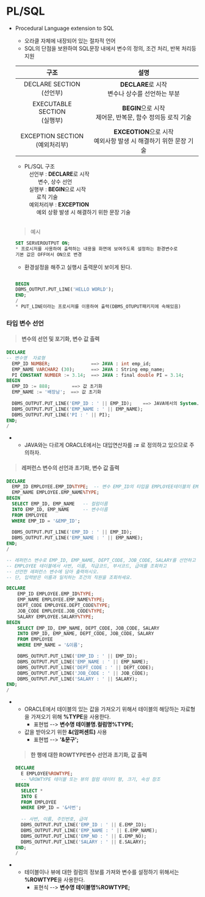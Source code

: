 # PL/SQL
+ Procedural Language extension to SQL
  + 오라클 자체에 내장되어 있는 절차적 언어
  + SQL의 단점을 보완하여 SQL문장 내에서 변수의 정의, 조건 처리, 반복 처리등 지원
  >
  |구조|설명|
  |:-----:|:-----:|
  |DECLARE SECTION <BR> (선언부)|**DECLARE**로 시작 <BR> 변수나 상수를 선언하는 부분|
  |EXECUTABLE SECTION <BR> (실행부)|**BEGIN**으로 시작 <BR> 제어문, 반복문, 함수 정의등 로직 기술|
  |EXCEPTION SECTION <BR> (예외처리부)|**EXCEOTION**으로 시작 <BR> 예외사항 발생 시 해결하기 위한 문장 기술
  
  + PL/SQL 구조  
  &nbsp;&nbsp; 선언부 : **DECLARE**로 시작  
  &nbsp;&nbsp;&nbsp;&nbsp;&nbsp;&nbsp;&nbsp;&nbsp; 변수, 상수 선언  
  &nbsp;&nbsp; 실행부 : **BEGIN**으로 시작  
  &nbsp;&nbsp;&nbsp;&nbsp;&nbsp;&nbsp;&nbsp; 로직 기술  
  &nbsp;&nbsp; 예외처리부 : **EXCEPTION**  
  &nbsp;&nbsp;&nbsp;&nbsp;&nbsp;&nbsp;&nbsp; 예외 상황 발생 시 해결하기 위한 문장 기술 
  <BR>

  > 예시
  ```SQL
  SET SERVEROUTPUT ON;
  * 프로시저를 사용하여 출력하는 내용을 화면에 보여주도록 설정하는 환경변수로
  기본 값은 OFF여서 ON으로 변경
  ```
  + 환경설정을 해주고 실행시 출력문이 보이게 된다.
  ```SQL
  
  BEGIN
  DBMS_OUTPUT.PUT_LINE('HELLO WORLD');
  END;
  /
  * PUT_LINE이라는 프로시저를 이용하여 출력(DBMS_OTUPUT패키지에 속해있음)
  ```

### 타입 변수 선언
  > #### 변수의 선언 및 포기화, 변수 값 출력
  ```SQL
  DECLARE
  -- 변수명  자료형
    EMP_ID NUMBER;               ==> JAVA : int emp_id;
    EMP_NAME VARCHAR2 (30);      ==> JAVA : String emp_name;
    PI CONSTANT NUMBER := 3.14;  ==> JAVA : final double PI = 3.14;
  BEGIN
    EMP_ID := 888;        ==> 값 초기화
    EMP_NAME := '배장남';  ==> 값 초기화
    
    DBMS_OUTPUT.PUT_LINE('EMP_ID : ' || EMP_ID);    ==> JAVA에서의 System.out.println(); 역할
    DBMS_OUTPUT.PUT_LINE('EMP_NAME : ' || EMP_NAME);
    DBMS_OUTPUT.PUT_LINE('PI : ' || PI);
  END;
  /
  ```
+  + JAVA와는 다르게 ORACLE에서는 대입연산자를 ***:=*** 로 정의하고 있으므로 주의하자.
  > #### 레퍼런스 변수의 선언과 초기화, 변수 값 출력
  ```SQL
  DECLARE
    EMP_ID EMPLOYEE.EMP_ID%TYPE;  -- 변수 EMP_ID의 타입을 EMPLOYEE테이블의 EMP_ID컬럼 타입으로 지정
    EMP_NAME EMPLOYEE.EMP_NAME%TYPE;
  BEGIN
    SELECT EMP_ID, EMP_NAME   -- 컬럼이름
    INTO EMP_ID, EMP_NAME     -- 변수이름
    FROM EMPLOYEE
    WHERE EMP_ID = '&EMP_ID';
    
    DBMS_OUTPUT.PUT_LINE('EMP_ID : ' || EMP_ID);
    DBMS_OUTPUT.PUT_LINE('EMP_NAME : ' || EMP_NAME);
  END;
  /
  
  -- 레퍼런스 변수로 EMP_ID, EMP_NAME, DEPT_CODE, JOB_CODE, SALARY를 선언하고
  -- EMPLOYEE 테이블에서 사번, 이름, 직급코드, 부서코드, 급여를 조회하고
  -- 선언한 레퍼런스 변수에 담아 출력하시오.
  -- 단, 입력받은 이름과 일치하는 조건의 직원을 조회하세요.

  DECLARE 
      EMP_ID EMPLOYEE.EMP_ID%TYPE;
      EMP_NAME EMPLOYEE.EMP_NAME%TYPE;
      DEPT_CODE EMPLOYEE.DEPT_CODE%TYPE;
      JOB_CODE EMPLOYEE.JOB_CODE%TYPE;
      SALARY EMPLOYEE.SALARY%TYPE;
  BEGIN 
      SELECT EMP_ID, EMP_NAME, DEPT_CODE, JOB_CODE, SALARY
      INTO EMP_ID, EMP_NAME, DEPT_CODE, JOB_CODE, SALARY
      FROM EMPLOYEE
      WHERE EMP_NAME = '&이름';

      DBMS_OUTPUT.PUT_LINE('EMP_ID : ' || EMP_ID);
      DBMS_OUTPUT.PUT_LINE('EMP_NAME : ' || EMP_NAME);
      DBMS_OUTPUT.PUT_LINE('DEPT_CODE : ' || DEPT_CODE);
      DBMS_OUTPUT.PUT_LINE('JOB_CODE : ' || JOB_CODE);
      DBMS_OUTPUT.PUT_LINE('SALARY : ' || SALARY);
  END;
  /
  ```
+ 
  + ORACLE에서 테이블의 있는 값을 가져오기 위해서 테이블의 해당하는 자료형을 가져오기 위해 **\%TYPE**을 사용한다.
    + 표현법 --> **변수명 테이블명.컬럼명%TYPE\;**
  + 값을 받아오기 위한 **\&(암퍼센트\)** 사용
    + 표현법 --> **\'&문구'\;**
  
  > #### 한 행에 대한 ROWTYPE변수 선언과 초기화, 값 출력
  ```SQL
  DECLARE
    E EMPLOYEE%ROWTYPE;
    -- %ROWTYPE 테이블 또는 뷰의 컬럼 데이터 형, 크기, 속성 참조
  BEGIN
    SELECT *
    INTO E
    FROM EMPLOYEE
    WHERE EMP_ID = '&사번';
    
    -- 사번, 이름, 주민번호, 급여
    DBMS_OUTPUT.PUT_LINE('EMP_ID : ' || E.EMP_ID);
    DBMS_OUTPUT.PUT_LINE('EMP_NAME : ' || E.EMP_NAME);
    DBMS_OUTPUT.PUT_LINE('EMP_NO : ' || E.EMP_NO);
    DBMS_OUTPUT.PUT_LINE('SALARY : ' || E.SALARY);
  END;
  /
  ```
+ 
  + 테이블이나 뷰에 대한 컬럼의 정보를 가져와 변수를 설정하기 위해서는 **\%ROWTYPE**을 사용한다.
    + 표현식 --> **변수명 테이블명%ROWTYPE\;**
